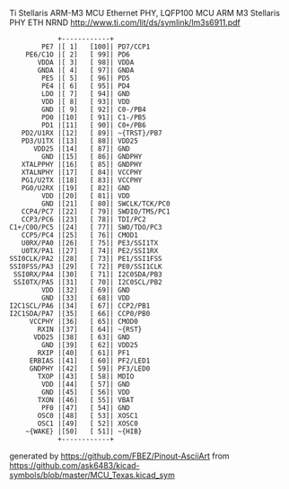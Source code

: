 Ti Stellaris ARM-M3 MCU Ethernet PHY, LQFP100
MCU ARM M3 Stellaris PHY ETH NRND
http://www.ti.com/lit/ds/symlink/lm3s6911.pdf


	            +------------+
	        PE7 |[ 1]   [100]| PD7/CCP1
	    PE6/C1O |[ 2]   [ 99]| PD6
	       VDDA |[ 3]   [ 98]| VDDA
	       GNDA |[ 4]   [ 97]| GNDA
	        PE5 |[ 5]   [ 96]| PD5
	        PE4 |[ 6]   [ 95]| PD4
	        LDO |[ 7]   [ 94]| GND
	        VDD |[ 8]   [ 93]| VDD
	        GND |[ 9]   [ 92]| C0-/PB4
	        PD0 |[10]   [ 91]| C1-/PB5
	        PD1 |[11]   [ 90]| C0+/PB6
	   PD2/U1RX |[12]   [ 89]| ~{TRST}/PB7
	   PD3/U1TX |[13]   [ 88]| VDD25
	      VDD25 |[14]   [ 87]| GND
	        GND |[15]   [ 86]| GNDPHY
	   XTALPPHY |[16]   [ 85]| GNDPHY
	   XTALNPHY |[17]   [ 84]| VCCPHY
	   PG1/U2TX |[18]   [ 83]| VCCPHY
	   PG0/U2RX |[19]   [ 82]| GND
	        VDD |[20]   [ 81]| VDD
	        GND |[21]   [ 80]| SWCLK/TCK/PC0
	   CCP4/PC7 |[22]   [ 79]| SWDIO/TMS/PC1
	   CCP3/PC6 |[23]   [ 78]| TDI/PC2
	C1+/C0O/PC5 |[24]   [ 77]| SWO/TDO/PC3
	   CCP5/PC4 |[25]   [ 76]| CMOD1
	   U0RX/PA0 |[26]   [ 75]| PE3/SSI1TX
	   U0TX/PA1 |[27]   [ 74]| PE2/SSI1RX
	SSI0CLK/PA2 |[28]   [ 73]| PE1/SSI1FSS
	SSI0FSS/PA3 |[29]   [ 72]| PE0/SSI1CLK
	 SSI0RX/PA4 |[30]   [ 71]| I2C0SDA/PB3
	 SSI0TX/PA5 |[31]   [ 70]| I2C0SCL/PB2
	        VDD |[32]   [ 69]| GND
	        GND |[33]   [ 68]| VDD
	I2C1SCL/PA6 |[34]   [ 67]| CCP2/PB1
	I2C1SDA/PA7 |[35]   [ 66]| CCP0/PB0
	     VCCPHY |[36]   [ 65]| CMOD0
	       RXIN |[37]   [ 64]| ~{RST}
	      VDD25 |[38]   [ 63]| GND
	        GND |[39]   [ 62]| VDD25
	       RXIP |[40]   [ 61]| PF1
	     ERBIAS |[41]   [ 60]| PF2/LED1
	     GNDPHY |[42]   [ 59]| PF3/LED0
	       TXOP |[43]   [ 58]| MDIO
	        VDD |[44]   [ 57]| GND
	        GND |[45]   [ 56]| VDD
	       TXON |[46]   [ 55]| VBAT
	        PF0 |[47]   [ 54]| GND
	       OSC0 |[48]   [ 53]| XOSC1
	       OSC1 |[49]   [ 52]| XOSC0
	    ~{WAKE} |[50]   [ 51]| ~{HIB}
	            +------------+


generated by https://github.com/FBEZ/Pinout-AsciiArt from https://github.com/ask6483/kicad-symbols/blob/master/MCU_Texas.kicad_sym